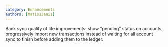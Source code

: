 ```yaml
---
category: Enhancements
authors: [MatissJanis]
---
```


Bank sync quality of life improvements: show "pending" status on accounts, progressively import new transactions instead of waiting for all account sync to finish before adding them to the ledger.

